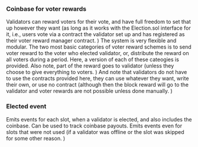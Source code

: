 ### Coinbase for voter rewards

Validators can reward voters for their vote, and have full freedom to set that up however they want (as long as it works with the Election.sol interface for it, i.e., users vote via a contract the validator set up and has registered as their voter reward manager contract. ) The system is very flexible and modular. The two most basic categories of voter reward schemes is to send voter reward to the voter who elected validator, or, distribute the reward on all voters during a period. Here, a version of each of these cateogies is provided. Also note, part of the reward goes to validator (unless they choose to give everything to voters. ) And note that validators do not have to use the contracts provided here, they can use whatever they want, write their own, or use no contract (although then the block reward will go to the validator and voter rewards are not possible unless done manually. )

### Elected event

Emits events for each slot, when a validator is elected, and also includes the coinbase. Can be used to track coinbase payouts. Emits events even for slots that were not used (if a validator was offline or the slot was skipped for some other reason. )
